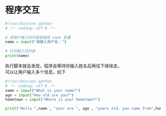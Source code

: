 
程序交互
====
```python
#!/usr/bin/env python
# -*- coding: utf-8 -*-
  
# 将用户输入的内容赋值给 name 变量
name = input("请输入用户名：")
  
# 打印输入的内容
print(name)
```

执行脚本就会发现，程序会等待你输入姓名后再往下继续走。<br>
可以让用户输入多个信息，如下
```python
#!/usr/bin/env python
# -*- coding: utf-8 -*-
name = input("What is your name?")
age = input("How old are you?")
hometown = input("Where is your hometown?")

print("Hello ",name , "your are ", age , "years old, you came from",hometown)
```
